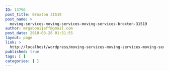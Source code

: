 ```yaml
---
ID: 13796
post_title: Broxton 31519
post_name: >
  moving-services-moving-services-moving-services-broxton-31519
author: mrgabonijeff@gmail.com
post_date: 2018-03-28 01:51:55
layout: page
link: >
  http://localhost/wordpress/moving-services-moving-services-moving-services-broxton-31519/
published: true
tags: [ ]
categories: [ ]
---
```

